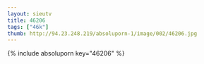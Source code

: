 ```yaml
--- 
layout: sieutv
title: 46206
tags: ["46k"]
thumb: http://94.23.248.219/absoluporn-1/image/002/46206.jpg
---
```

{% include absoluporn key="46206" %} 
